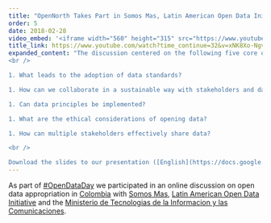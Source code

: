 ```yaml
---
title: "OpenNorth Takes Part in Somos Mas, Latin American Open Data Initiative Webinar"
order: 5
date: 2018-02-28
video_embed: '<iframe width="560" height="315" src="https://www.youtube-nocookie.com/embed/xNK8Xo-NgvY" frameborder="0" allow="accelerometer; encrypted-media; gyroscope; picture-in-picture" allowfullscreen></iframe>'
title_link: https://www.youtube.com/watch?time_continue=32&v=xNK8Xo-NgvY
expanded_content: "The discussion centered on the following five core questions:
<br />

1. What leads to the adoption of data standards?

1. How can we collaborate in a sustainable way with stakeholders and data users?

1. Can data principles be implemented?

1. What are the ethical considerations of opening data?

1. How can multiple stakeholders effectively share data?

<br />

Download the slides to our presentation ([English](https://docs.google.com/presentation/d/1-ZUYZ4cymijODsPGkyjgod0z4cmitBn6XGcCWQMDItk/edit#slide=id.g3416126efc_7_2), or [Spanish](https://docs.google.com/presentation/d/13f3qJOQtC8iUHrPRJl--9Q2OL7jG1YtTsdI8RnAkcz0/edit#slide=id.p8)), or watch the video [here](https://www.youtube.com/watch?time_continue=32&v=xNK8Xo-NgvY)."
---
```

As part of [#OpenDataDay](https://twitter.com/hashtag/OpenDataDay?src=hash) we participated in an online discussion on open data appropriation in [Colombia](https://twitter.com/hashtag/Colombia?src=hash) with [Somos Mas](https://somosmas.org/), [Latin American Open Data Initiative](https://idatosabiertos.org/en/) and the [Ministerio de Tecnologias de la Informacion y las Comunicaciones](http://www.mintic.gov.co/portal/604/w3-channel.html).
